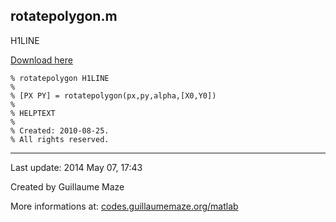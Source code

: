 ## rotatepolygon.m ##
H1LINE

[Download here](http://guillaumemaze.googlecode.com/svn/trunk/matlab/codes/matrix/rotatepolygon.m)

```
% rotatepolygon H1LINE
%
% [PX PY] = rotatepolygon(px,py,alpha,[X0,Y0])
% 
% HELPTEXT
%
% Created: 2010-08-25.
% All rights reserved.
```

---

Last update: 2014 May 07, 17:43

Created by Guillaume Maze

More informations at: [codes.guillaumemaze.org/matlab](http://codes.guillaumemaze.org/matlab)